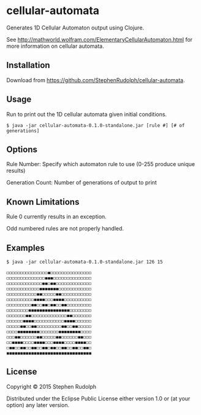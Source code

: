 # cellular-automata

Generates 1D Cellular Automaton output using Clojure.

See http://mathworld.wolfram.com/ElementaryCellularAutomaton.html for more information on cellular automata. 

## Installation

Download from https://github.com/StephenRudolph/cellular-automata.

## Usage

Run to print out the 1D cellular automata given initial conditions. 

    $ java -jar cellular-automata-0.1.0-standalone.jar [rule #] [# of generations]

## Options

Rule Number: Specify which automaton rule to use (0-255 produce unique results)

Generation Count: Number of generations of output to print

## Known Limitations
Rule 0 currently results in an exception.

Odd numbered rules are not properly handled.

## Examples

    $ java -jar cellular-automata-0.1.0-standalone.jar 126 15

    ◻◻◻◻◻◻◻◻◻◻◻◻◻◻◻◼◻◻◻◻◻◻◻◻◻◻◻◻◻◻◻
    ◻◻◻◻◻◻◻◻◻◻◻◻◻◻◼◼◼◻◻◻◻◻◻◻◻◻◻◻◻◻◻
    ◻◻◻◻◻◻◻◻◻◻◻◻◻◼◼◻◼◼◻◻◻◻◻◻◻◻◻◻◻◻◻
    ◻◻◻◻◻◻◻◻◻◻◻◻◼◼◼◼◼◼◼◻◻◻◻◻◻◻◻◻◻◻◻
    ◻◻◻◻◻◻◻◻◻◻◻◼◼◻◻◻◻◻◼◼◻◻◻◻◻◻◻◻◻◻◻
    ◻◻◻◻◻◻◻◻◻◻◼◼◼◼◻◻◻◼◼◼◼◻◻◻◻◻◻◻◻◻◻
    ◻◻◻◻◻◻◻◻◻◼◼◻◻◼◼◻◼◼◻◻◼◼◻◻◻◻◻◻◻◻◻
    ◻◻◻◻◻◻◻◻◼◼◼◼◼◼◼◼◼◼◼◼◼◼◼◻◻◻◻◻◻◻◻
    ◻◻◻◻◻◻◻◼◼◻◻◻◻◻◻◻◻◻◻◻◻◻◼◼◻◻◻◻◻◻◻
    ◻◻◻◻◻◻◼◼◼◼◻◻◻◻◻◻◻◻◻◻◻◼◼◼◼◻◻◻◻◻◻
    ◻◻◻◻◻◼◼◻◻◼◼◻◻◻◻◻◻◻◻◻◼◼◻◻◼◼◻◻◻◻◻
    ◻◻◻◻◼◼◼◼◼◼◼◼◻◻◻◻◻◻◻◼◼◼◼◼◼◼◼◻◻◻◻
    ◻◻◻◼◼◻◻◻◻◻◻◼◼◻◻◻◻◻◼◼◻◻◻◻◻◻◼◼◻◻◻
    ◻◻◼◼◼◼◻◻◻◻◼◼◼◼◻◻◻◼◼◼◼◻◻◻◻◼◼◼◼◻◻
    ◻◼◼◻◻◼◼◻◻◼◼◻◻◼◼◻◼◼◻◻◼◼◻◻◼◼◻◻◼◼◻
    ◼◼◼◼◼◼◼◼◼◼◼◼◼◼◼◼◼◼◼◼◼◼◼◼◼◼◼◼◼◼◼

## License

Copyright © 2015 Stephen Rudolph

Distributed under the Eclipse Public License either version 1.0 or (at
your option) any later version.
